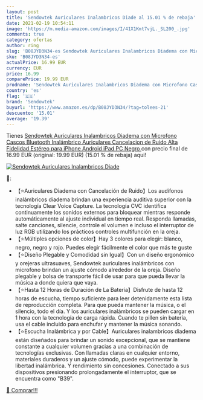 ```yaml
---
layout: post
title: 'Sendowtek Auriculares Inalambricos Diade al 15.01 % de rebaja'
date: 2021-02-19 10:54:11
image: 'https://m.media-amazon.com/images/I/41X1Kmt7vjL._SL200_.jpg'
comments: true
category: ofertas
author: ring
slug: 'B08JYD3N34-es Sendowtek Auriculares Inalambricos Diadema con Microfono...'
sku: 'B08JYD3N34-es'
actualPrice: 16.99 EUR
currency: EUR
price: 16.99
comparePrice: 19.99 EUR
prodname: 'Sendowtek Auriculares Inalambricos Diadema con Microfono Cascos Bluetooth Inalámbrico Auriculares Cancelacion de Ruido Alta Fidelidad Estéreo para iPhone Android iPad PC  Negro '
country: 'es'
flag: '🇪🇸'
brand: 'Sendowtek'
buyurl: 'https://www.amazon.es/dp/B08JYD3N34/?tag=tolees-21'
descuento: '15.01'
average: '19.39'
---
```


Tienes [Sendowtek Auriculares Inalambricos Diadema con Microfono Cascos Bluetooth Inalámbrico Auriculares Cancelacion de Ruido Alta Fidelidad Estéreo para iPhone Android iPad PC  Negro ](https://www.amazon.es/dp/B08JYD3N34/?tag=tolees-21) con precio final de  16.99 EUR (original: 19.99 EUR) (15.01 %  de rebaja) aqui!

[![Sendowtek Auriculares Inalambricos Diade](https://m.media-amazon.com/images/I/41X1Kmt7vjL._SL200_.jpg)](https://www.amazon.es/dp/B08JYD3N34/?tag=tolees-21)

🔎:

- 【⭐Auriculares Diadema con Cancelación de Ruido】Los audífonos inalámbricos diadema brindan una experiencia auditiva superior con la tecnología Clear Voice Capture. La tecnología CVC identifica continuamente los sonidos externos para bloquear mientras responde automáticamente al ajuste individual en tiempo real. Responda llamadas, salte canciones, silencie, controle el volumen e incluso el interruptor de luz RGB utilizando los prácticos controles multifunción en la oreja.
- 【⭐Múltiples opciones de color】Hay 3 colores para elegir: blanco, negro, negro y rojo. Puedes elegir fácilmente el color que más te guste
- 【⭐Diseño Plegable y Comodidad sin Igual】Con un diseño ergonómico y orejeras ultrasuaves, Sendowtek auriculares inalámbricos con microfono brindan un ajuste cómodo alrededor de la oreja. Diseño plegable y bolsa de transporte fácil de usar para que pueda llevar la música a donde quiera que vaya.
- 【⭐Hasta 12 Horas de Duración de La Batería】Disfrute de hasta 12 horas de escucha, tiempo suficiente para leer detenidamente esta lista de reproducción completa. Para que pueda mantener la música, o el silencio, todo el día. Y los auriculares inalámbricos se pueden cargar en 1 hora con la tecnología de carga rápida. Cuando te pillen sin batería, usa el cable incluido para enchufar y mantener la música sonando.
- 【⭐Escucha Inalámbrica y por Cable】Auriculares inalambricos diadema están diseñados para brindar un sonido excepcional, que se mantiene constante a cualquier volumen gracias a una combinación de tecnologías exclusivas. Con llamadas claras en cualquier entorno, materiales duraderos y un ajuste cómodo, puede experimentar la libertad inalámbrica. Y rendimiento sin concesiones. Conectado a sus dispositivos presionando prolongadamente el interruptor, que se encuentra como "B39".

[🛒 Comprar!!!](https://www.amazon.es/dp/B08JYD3N34/?tag=tolees-21)
